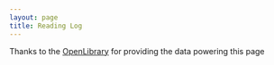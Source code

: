 ```yaml
---
layout: page
title: Reading Log
---
```


<head>
  <link rel="stylesheet" href="/css/books.css">
</head>


<div id=books>
</div>

Thanks to the [OpenLibrary](openlibrary.org) for providing the data powering this page 

<script>
    fetch(
		'https://books.api.dacubeking.com/read',
	)
    .then(function(response) {
        // When the page is loaded convert it to text
        return response.json()
    })
    .then(function(json) {
        json.forEach(function(bookData) {

            var authorHtml = 
                bookData.authors.map(
                    (author, index) => `<a href="${bookData.authorLinks[index]}">${author}</a>`
                )
            var html = `
                <div class="book">
                    <div style="display:inline-block;vertical-align:top;">
                        <a href="${bookData.link}">
                            <img src="${bookData.coverLink}" alt="Book Cover for, ${bookData.name}">
                        </a>
                    </div>
                    <div style="display:inline-block;vertical-align:bottom;">
                        <div class="book-title">
                            <a href="${bookData.link}">${bookData.name}</a>
                        </div>
                        <div class="author">
                            ${authorHtml}
                        </div>
                        <div class="published">
                            ${bookData.published}
                        </div>
                    </div>
                </div>
            `


            document.getElementById("books").innerHTML +=  html
        });
    })
</script>
